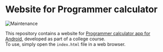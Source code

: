 # Website for Programmer calculator

![Maintenance](https://img.shields.io/maintenance/no/2019?style=flat-square)

This repository contains a website for [Programmer calculator app for Android][app], developed as part of a college course.  
To use, simply open the `index.html` file in a web browser.

[app]: https://github.com/MStefan99/programmer-calculator

